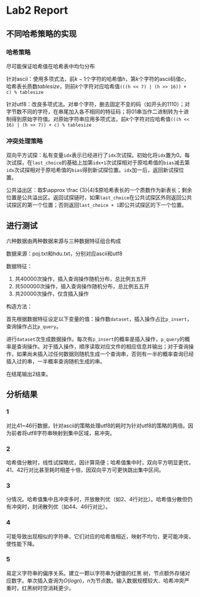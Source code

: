 # Lab2 Report

## 不同哈希策略的实现

### 哈希策略

尽可能保证哈希值在哈希表中均匀分布

针对ascii：使用多项式法，前$k-1$个字符的哈希值$h$，第$k$个字符的ascii码值$c$，哈希表长质数$tablesize$，则前$k$个字符对应哈希值```(((h << 7) | (h >> 16)) + c) % tablesize```

针对utf8：改良多项式法。对单个字符，删去固定不变的码（如开头的1110）；对字节数不同的字符，在串尾加入各不相同的特征码；将01串当作二进制转为十进制得到原始字符值。对原始字符串应用多项式法，前$k$个字符对应哈希值```(((h << 16) | (h >> 7)) + c) % tablesize```

### 冲突处理策略

双向平方试探：私有变量```idx```表示已经进行了```idx```次试探。初始化将```idx```置为0。每次试探，在```last_choice```的基础上加第```idx+1```次试探相对于原哈希值的```bias```减去第```idx```次试探相对于原哈希值的```bias```得到新试探位置。```idx```加一后，返回新试探位置。

公共溢出区：取$\approx \frac {3}{4}$原哈希表长的一个质数作为新表长；剩余位置是公共溢出区。返回试探链时，如果```last_choice```在公共试探区外则返回公共试探区的第一个位置；否则返回```last_choice + 1```即公共试探区的下一个位置。

## 进行测试

六种数据由两种数据来源与三种数据特征组合构成

数据来源：poj.txt和hdu.txt，分别对应ascii和utf8

数据特征：

1. 共40000次操作，插入查询操作随机分布，总比例五五开
2. 共500000次操作，插入查询操作随机分布，总比例五五开
3. 共20000次操作，仅含插入操作

构造方法：

首先根据数据特征设定以下变量的值：操作数```dataset```，插入操作占比```p_insert```，查询操作占比```p_query```。

进行```dataset```次生成数据操作。每次有```p_insert```的概率是插入操作，```p_query```的概率是查询操作。对于插入操作，顺序读取对应文件的相应信息并输出；对于查询操作，如果尚未插入过任何数据则随机生成一个查询串，否则有一半的概率查询已经插入过的串，一半概率查询随机生成的串。

在结尾输出2结束。

## 分析结果

### 1

对比41~46行数据，针对ascii的策略处理utf8的耗时为针对utf8的策略的两倍。因为前者将utf8字符串映射到集中区域，易冲突。

### 2

哈希值分散时，线性试探略优，因计算简便；哈希值集中时，双向平方明显更优，41、42行对比甚至耗时相差十倍，因双向平方可更快跳出集中区间。

### 3

分情况。哈希值集中且冲突多时，开放散列优（如2、4行对比）。哈希值分散但仍有冲突时，封闭散列优（如44、46行对比）。

### 4

可能导致出现相似的字符串，它们对应的哈希值相近，映射不均匀，更可能冲突，使性能下降。

### 5

易定义字符串的偏序关系。建立一颗以字符串为键值的红黑  树，节点额外存储对应数字。单次插入查询为$O(logn)$，$n$为节点数。输入数据规模较大、哈希冲突严重时，红黑树时空消耗更少。

